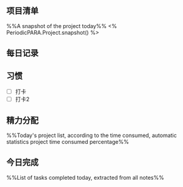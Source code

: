 ## 项目清单
%%A snapshot of the project today%%
<% PeriodicPARA.Project.snapshot() %>

## 每日记录

## 习惯

- [ ] 打卡
- [ ] 打卡2

## 精力分配
%%Today's project list, according to the time consumed, automatic statistics project time consumed percentage%%

## 今日完成
%%List of tasks completed today, extracted from all notes%%